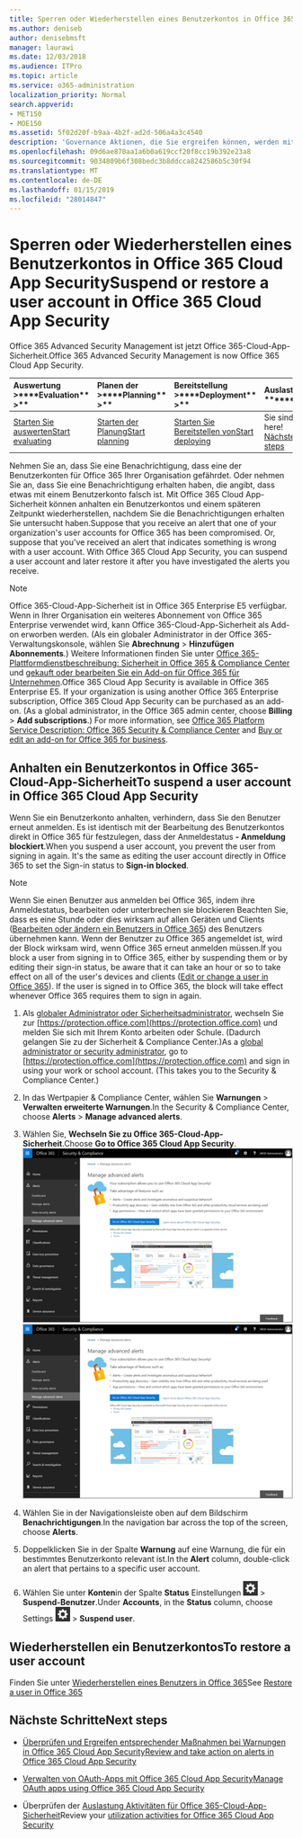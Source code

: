 ```yaml
---
title: Sperren oder Wiederherstellen eines Benutzerkontos in Office 365 Cloud App Security
ms.author: deniseb
author: denisebmsft
manager: laurawi
ms.date: 12/03/2018
ms.audience: ITPro
ms.topic: article
ms.service: o365-administration
localization_priority: Normal
search.appverid:
- MET150
- MOE150
ms.assetid: 5f02d20f-b9aa-4b2f-ad2d-506a4a3c4540
description: 'Governance Aktionen, die Sie ergreifen können, werden mit Office 365 Cloud App-Sicherheit unterbrechen oder Fortsetzen eines Benutzerkontos. '
ms.openlocfilehash: 09d6ae870aa1a6b0a619ccf20f8cc19b392e23a8
ms.sourcegitcommit: 9034809b6f308bedc3b8ddcca8242586b5c30f94
ms.translationtype: MT
ms.contentlocale: de-DE
ms.lasthandoff: 01/15/2019
ms.locfileid: "28014847"
---
```

# <a name="suspend-or-restore-a-user-account-in-office-365-cloud-app-security"></a><span data-ttu-id="d63a0-103">Sperren oder Wiederherstellen eines Benutzerkontos in Office 365 Cloud App Security</span><span class="sxs-lookup"><span data-stu-id="d63a0-103">Suspend or restore a user account in Office 365 Cloud App Security</span></span>

<span data-ttu-id="d63a0-104">Office 365 Advanced Security Management ist jetzt Office 365-Cloud-App-Sicherheit.</span><span class="sxs-lookup"><span data-stu-id="d63a0-104">Office 365 Advanced Security Management is now Office 365 Cloud App Security.</span></span>
  
|<span data-ttu-id="d63a0-105">Auswertung **\>**</span><span class="sxs-lookup"><span data-stu-id="d63a0-105">\*\*\*\*Evaluation\*\* \>\*\*</span></span>|<span data-ttu-id="d63a0-106">Planen der **\>**</span><span class="sxs-lookup"><span data-stu-id="d63a0-106">\*\*\*\*Planning\*\* \>\*\*</span></span>|<span data-ttu-id="d63a0-107">Bereitstellung **\>**</span><span class="sxs-lookup"><span data-stu-id="d63a0-107">\*\*\*\*Deployment\*\* \>\*\*</span></span>|<span data-ttu-id="d63a0-108">Auslastung \*\*\*</span><span class="sxs-lookup"><span data-stu-id="d63a0-108">\*\*\*\*Utilization\*\*\*\*</span></span>|
|:-----|:-----|:-----|:-----|
|[<span data-ttu-id="d63a0-109">Starten Sie auswerten</span><span class="sxs-lookup"><span data-stu-id="d63a0-109">Start evaluating</span></span>](office-365-cas-overview.md) <br/> |[<span data-ttu-id="d63a0-110">Starten der Planung</span><span class="sxs-lookup"><span data-stu-id="d63a0-110">Start planning</span></span>](get-ready-for-office-365-cas.md) <br/> |[<span data-ttu-id="d63a0-111">Starten Sie Bereitstellen von</span><span class="sxs-lookup"><span data-stu-id="d63a0-111">Start deploying</span></span>](turn-on-office-365-cas.md) <br/> |<span data-ttu-id="d63a0-112">Sie sind hier!</span><span class="sxs-lookup"><span data-stu-id="d63a0-112">You are here!</span></span>  <br/> [<span data-ttu-id="d63a0-113">Nächste Schritte</span><span class="sxs-lookup"><span data-stu-id="d63a0-113">Next steps</span></span>](suspend-or-restore-an-account-in-ocas.md#nextsteps) <br/> |
   
<span data-ttu-id="d63a0-p101">Nehmen Sie an, dass Sie eine Benachrichtigung, dass eine der Benutzerkonten für Office 365 Ihrer Organisation gefährdet. Oder nehmen Sie an, dass Sie eine Benachrichtigung erhalten haben, die angibt, dass etwas mit einem Benutzerkonto falsch ist. Mit Office 365 Cloud App-Sicherheit können anhalten ein Benutzerkontos und einem späteren Zeitpunkt wiederherstellen, nachdem Sie die Benachrichtigungen erhalten Sie untersucht haben.</span><span class="sxs-lookup"><span data-stu-id="d63a0-p101">Suppose that you receive an alert that one of your organization's user accounts for Office 365 has been compromised. Or, suppose that you've received an alert that indicates something is wrong with a user account. With Office 365 Cloud App Security, you can suspend a user account and later restore it after you have investigated the alerts you receive.</span></span>
  
> [!NOTE]
> <span data-ttu-id="d63a0-p102">Office 365-Cloud-App-Sicherheit ist in Office 365 Enterprise E5 verfügbar. Wenn in Ihrer Organisation ein weiteres Abonnement von Office 365 Enterprise verwendet wird, kann Office 365-Cloud-App-Sicherheit als Add-on erworben werden. (Als ein globaler Administrator in der Office 365-Verwaltungskonsole, wählen Sie **Abrechnung** \> **Hinzufügen Abonnements**.) Weitere Informationen finden Sie unter [Office 365-Plattformdienstbeschreibung: Sicherheit in Office 365 &amp; Compliance Center](https://technet.microsoft.com/en-us/library/dn933793.aspx) und [gekauft oder bearbeiten Sie ein Add-on für Office 365 für Unternehmen](https://support.office.com/article/4e7b57d6-b93b-457d-aecd-0ea58bff07a6).</span><span class="sxs-lookup"><span data-stu-id="d63a0-p102">Office 365 Cloud App Security is available in Office 365 Enterprise E5. If your organization is using another Office 365 Enterprise subscription, Office 365 Cloud App Security can be purchased as an add-on. (As a global administrator, in the Office 365 admin center, choose **Billing** \> **Add subscriptions**.) For more information, see [Office 365 Platform Service Description: Office 365 Security &amp; Compliance Center](https://technet.microsoft.com/en-us/library/dn933793.aspx) and [Buy or edit an add-on for Office 365 for business](https://support.office.com/article/4e7b57d6-b93b-457d-aecd-0ea58bff07a6).</span></span> 
  
## <a name="to-suspend-a-user-account-in-office-365-cloud-app-security"></a><span data-ttu-id="d63a0-120">Anhalten ein Benutzerkontos in Office 365-Cloud-App-Sicherheit</span><span class="sxs-lookup"><span data-stu-id="d63a0-120">To suspend a user account in Office 365 Cloud App Security</span></span>

<span data-ttu-id="d63a0-p103">Wenn Sie ein Benutzerkonto anhalten, verhindern, dass Sie den Benutzer erneut anmelden. Es ist identisch mit der Bearbeitung des Benutzerkontos direkt in Office 365 für festzulegen, dass der Anmeldestatus **- Anmeldung blockiert**.</span><span class="sxs-lookup"><span data-stu-id="d63a0-p103">When you suspend a user account, you prevent the user from signing in again. It's the same as editing the user account directly in Office 365 to set the Sign-in status to **Sign-in blocked**.</span></span>
  
> [!NOTE]
> <span data-ttu-id="d63a0-p104">Wenn Sie einen Benutzer aus anmelden bei Office 365, indem ihre Anmeldestatus, bearbeiten oder unterbrechen sie blockieren Beachten Sie, dass es eine Stunde oder dies wirksam auf allen Geräten und Clients ([Bearbeiten oder ändern ein Benutzers in Office 365](https://support.office.com/article/42BB3F17-8F9D-4182-B434-5F1C8024E614#SingleUserPreview)) des Benutzers übernehmen kann. Wenn der Benutzer zu Office 365 angemeldet ist, wird der Block wirksam wird, wenn Office 365 erneut anmelden müssen.</span><span class="sxs-lookup"><span data-stu-id="d63a0-p104">If you block a user from signing in to Office 365, either by suspending them or by editing their sign-in status, be aware that it can take an hour or so to take effect on all of the user's devices and clients ([Edit or change a user in Office 365](https://support.office.com/article/42BB3F17-8F9D-4182-B434-5F1C8024E614#SingleUserPreview)). If the user is signed in to Office 365, the block will take effect whenever Office 365 requires them to sign in again.</span></span> 
  
1. <span data-ttu-id="d63a0-p105">Als [globaler Administrator oder Sicherheitsadministrator](permissions-in-the-security-and-compliance-center.md), wechseln Sie zur [https://protection.office.com](https://protection.office.com) und melden Sie sich mit Ihrem Konto arbeiten oder Schule. (Dadurch gelangen Sie zu der Sicherheit &amp; Compliance Center.)</span><span class="sxs-lookup"><span data-stu-id="d63a0-p105">As a [global administrator or security administrator](permissions-in-the-security-and-compliance-center.md), go to [https://protection.office.com](https://protection.office.com) and sign in using your work or school account. (This takes you to the Security &amp; Compliance Center.)</span></span> 
    
2. <span data-ttu-id="d63a0-127">In das Wertpapier &amp; Compliance Center, wählen Sie **Warnungen** \> **Verwalten erweiterte Warnungen**.</span><span class="sxs-lookup"><span data-stu-id="d63a0-127">In the Security &amp; Compliance Center, choose **Alerts** \> **Manage advanced alerts**.</span></span>
    
3. <span data-ttu-id="d63a0-128">Wählen Sie, **Wechseln Sie zu Office 365-Cloud-App-Sicherheit**.</span><span class="sxs-lookup"><span data-stu-id="d63a0-128">Choose **Go to Office 365 Cloud App Security**.</span></span><br><span data-ttu-id="d63a0-129">![In das Wertpapier &amp; Compliance Center, wählen Sie erweiterte Benachrichtigungen verwalten, fahren Sie mit Office 365-Cloud-App-Sicherheit](media/958632d4-03e3-4ade-8e22-d5509db6fca7.png)</span><span class="sxs-lookup"><span data-stu-id="d63a0-129">![In the Security &amp; Compliance Center, choose Manage Advanced Alerts to go to Office 365 Cloud App Security](media/958632d4-03e3-4ade-8e22-d5509db6fca7.png)</span></span><br>
  
4. <span data-ttu-id="d63a0-130">Wählen Sie in der Navigationsleiste oben auf dem Bildschirm **Benachrichtigungen**.</span><span class="sxs-lookup"><span data-stu-id="d63a0-130">In the navigation bar across the top of the screen, choose **Alerts**.</span></span>
    
5. <span data-ttu-id="d63a0-131">Doppelklicken Sie in der Spalte **Warnung** auf eine Warnung, die für ein bestimmtes Benutzerkonto relevant ist.</span><span class="sxs-lookup"><span data-stu-id="d63a0-131">In the **Alert** column, double-click an alert that pertains to a specific user account.</span></span> 
    
6. <span data-ttu-id="d63a0-132">Wählen Sie unter **Konten**in der Spalte **Status** Einstellungen ![einstellungssymbol](media/e01b75cc-b28f-4b83-8f86-b1b13dc27ab2.png) \> **Suspend-Benutzer**.</span><span class="sxs-lookup"><span data-stu-id="d63a0-132">Under **Accounts**, in the **Status** column, choose Settings ![settings icon](media/e01b75cc-b28f-4b83-8f86-b1b13dc27ab2.png) \> **Suspend user**.</span></span>
    
## <a name="to-restore-a-user-account"></a><span data-ttu-id="d63a0-133">Wiederherstellen ein Benutzerkontos</span><span class="sxs-lookup"><span data-stu-id="d63a0-133">To restore a user account</span></span>

<span data-ttu-id="d63a0-134">Finden Sie unter [Wiederherstellen eines Benutzers in Office 365](https://support.office.com/article/2c261e42-5dd1-48b0-845f-2a016d29cfc1)</span><span class="sxs-lookup"><span data-stu-id="d63a0-134">See [Restore a user in Office 365](https://support.office.com/article/2c261e42-5dd1-48b0-845f-2a016d29cfc1)</span></span>
  
## <a name="next-steps"></a><span data-ttu-id="d63a0-135">Nächste Schritte</span><span class="sxs-lookup"><span data-stu-id="d63a0-135">Next steps</span></span>

- [<span data-ttu-id="d63a0-136">Überprüfen und Ergreifen entsprechender Maßnahmen bei Warnungen in Office 365 Cloud App Security</span><span class="sxs-lookup"><span data-stu-id="d63a0-136">Review and take action on alerts in Office 365 Cloud App Security</span></span>](review-office-365-cas-alerts.md)
    
- [<span data-ttu-id="d63a0-137">Verwalten von OAuth-Apps mit Office 365 Cloud App Security</span><span class="sxs-lookup"><span data-stu-id="d63a0-137">Manage OAuth apps using Office 365 Cloud App Security</span></span>](manage-app-permissions-in-ocas.md)
    
- <span data-ttu-id="d63a0-138">Überprüfen der [Auslastung Aktivitäten für Office 365-Cloud-App-Sicherheit](utilization-activities-for-ocas.md)</span><span class="sxs-lookup"><span data-stu-id="d63a0-138">Review your [utilization activities for Office 365 Cloud App Security](utilization-activities-for-ocas.md)</span></span>
    

